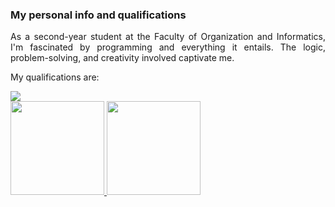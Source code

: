 ### My personal info and qualifications

<div align="justify">

As a second-year student at the Faculty of Organization and Informatics, I'm fascinated by programming and everything it entails. The logic, problem-solving, and creativity involved captivate me.

</div>

My qualifications are:
<section markdown="1" style="display: flex;">

  <a href="https://www.youtube.com/watch?v=dQw4w9WgXcQ">
    <img src="https://skillicons.dev/icons?i=git,github,mongodb,mysql,postgres,nodejs,c,cpp,cs,html,css,bootstrap,js,react,vite,figma" />
  </a>

</section>


<a href="https://www.youtube.com/watch?v=dQw4w9WgXcQ">
  <img height="150" src="https://github-readme-stats.vercel.app/api?username=mgrabovac22&show_icons=true&theme=radical&hide_title=true&rank_icon=github" />
</a>
<a href="https://www.youtube.com/watch?v=dQw4w9WgXcQ">
  <img height="150" src="https://github-readme-stats.vercel.app/api/top-langs/?username=mgrabovac22&layout=compact&hide_title=true&langs_count=7&theme=radical" />
</a>


